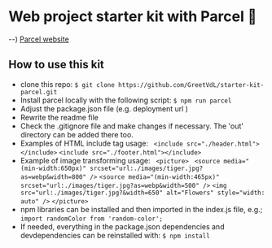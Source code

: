 # Web project starter kit with Parcel :rocket:

--) [Parcel website](https://parceljs.org/)

## How to use this kit

- clone this repo:
  `$ git clone https://github.com/GreetVdL/starter-kit-parcel.git`
- Install parcel locally with the following script:
  `$ npm run parcel`
- Adjust the package.json file (e.g. deployment url )
- Rewrite the readme file
- Check the .gitignore file and make changes if necessary. The 'out' directory can be added there too.
- Examples of HTML include tag usage:
  ` <include src="./header.html"></include>`
  `<include src="./footer.html"></include>`
- Example of image transforming usage:
  ` <picture>`
  ` <source media="(min-width:650px)" srcset="url:./images/tiger.jpg?as=webp&width=800" />`
  `<source media="(min-width:465px)" srcset="url:./images/tiger.jpg?as=webp&width=500" />`
  `<img src="url:./images/tiger.jpg?&width=650" alt="Flowers" style="width: auto" />`
  `</picture>`
- npm libraries can be installed and then imported in the index.js file, e.g.;
  `import randomColor from 'random-color';`
- If needed, everything in the package.json dependencies and devdependencies can be reinstalled with:
  `$ npm install`
